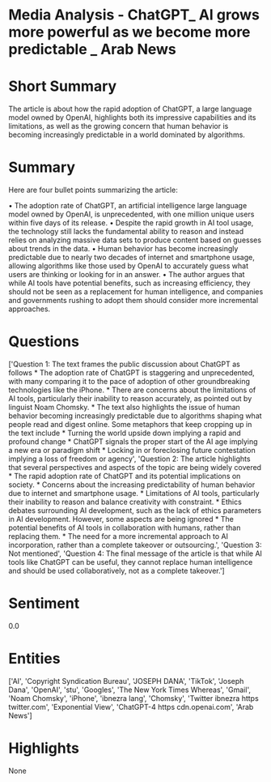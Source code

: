 # Media Analysis - ChatGPT_ AI grows more powerful as we become more predictable _ Arab News

# Short Summary
The article is about how the rapid adoption of ChatGPT, a large language model owned by OpenAI, highlights both its impressive capabilities and its limitations, as well as the growing concern that human behavior is becoming increasingly predictable in a world dominated by algorithms.

# Summary
Here are four bullet points summarizing the article:

• The adoption rate of ChatGPT, an artificial intelligence large language model owned by OpenAI, is unprecedented, with one million unique users within five days of its release.
• Despite the rapid growth in AI tool usage, the technology still lacks the fundamental ability to reason and instead relies on analyzing massive data sets to produce content based on guesses about trends in the data.
• Human behavior has become increasingly predictable due to nearly two decades of internet and smartphone usage, allowing algorithms like those used by OpenAI to accurately guess what users are thinking or looking for in an answer.
• The author argues that while AI tools have potential benefits, such as increasing efficiency, they should not be seen as a replacement for human intelligence, and companies and governments rushing to adopt them should consider more incremental approaches.

# Questions
['Question 1: The text frames the public discussion about ChatGPT as follows  * The adoption rate of ChatGPT is staggering and unprecedented, with many comparing it to the pace of adoption of other groundbreaking technologies like the iPhone. * There are concerns about the limitations of AI tools, particularly their inability to reason accurately, as pointed out by linguist Noam Chomsky. * The text also highlights the issue of human behavior becoming increasingly predictable due to algorithms shaping what people read and digest online. Some metaphors that keep cropping up in the text include  * Turning the world upside down  implying a rapid and profound change * ChatGPT signals the proper start of the AI age  implying a new era or paradigm shift * Locking in or foreclosing future contestation  implying a loss of freedom or agency', 'Question 2: The article highlights that several perspectives and aspects of the topic are being widely covered  *  The rapid adoption rate of ChatGPT and its potential implications on society. *  Concerns about the increasing predictability of human behavior due to internet and smartphone usage. *  Limitations of AI tools, particularly their inability to reason and balance creativity with constraint. *  Ethics debates surrounding AI development, such as the lack of ethics parameters in AI development. However, some aspects are being ignored  *  The potential benefits of AI tools in collaboration with humans, rather than replacing them. *  The need for a more incremental approach to AI incorporation, rather than a complete takeover or outsourcing.', 'Question 3: Not mentioned', 'Question 4: The final message of the article is that while AI tools like ChatGPT can be useful, they cannot replace human intelligence and should be used collaboratively, not as a complete takeover.']

# Sentiment
0.0

# Entities
['AI', 'Copyright Syndication Bureau', 'JOSEPH DANA', 'TikTok', 'Joseph Dana', 'OpenAI', 'stu', 'Googles', 'The New York Times Whereas', 'Gmail', 'Noam Chomsky', 'iPhone', 'ibnezra lang', 'Chomsky', 'Twitter ibnezra https twitter.com', 'Exponential View', 'ChatGPT-4 https cdn.openai.com', 'Arab News']

# Highlights
None

